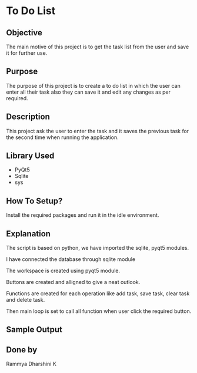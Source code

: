 # To Do List

## Objective

The main motive of this project is to get the task list from the user and save it for further use.

## Purpose
 
 The purpose of this project is to create a to do list in which the user can enter all their task also they can save it and edit any changes as per required.

## Description

 This project ask the user to enter the task and it saves the previous task for the second time when running the application.

## Library Used

- PyQt5
- Sqlite
- sys

## How To Setup?

Install the required packages and run it in the idle environment.


## Explanation

The script is based on python, we have imported the sqlite, pyqt5 modules.

I have connected the database through sqlite module

The workspace is created using pyqt5 module.

Buttons are created and alligned to give a neat outlook.

Functions are created for each operation like add task, save task, clear task and delete task.

Then main loop is set to call all function when user click the required button.

## Sample Output


## Done by
Rammya Dharshini K
